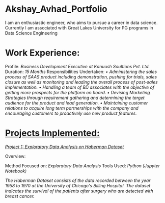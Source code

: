 # Akshay_Avhad_Portfolio
I am an enthusiastic engineer, who aims to pursue a career in data science. Currently I am associated with Great Lakes University for PG programs in Data Science Engineering

# Work Experience:
Profile: *Business Development Executive at Kanuush Soultions Pvt. Ltd.*
Duration: *15 Months*
Responsibilities Undertaken:
*•	Administering the sales process of SAAS product including demonstration, pushing for trials, sales closure as well as monitoring and leading the overall process of post-sales implementation.
•	Handling a team of BD associates with the objective of getting more prospects for the platform on board.
•	Devising Marketing Strategies through requirement gathering and determining the target audience for the product and lead generation.
•	Maintaining customer relations to acquire long term partnerships with the company and encouraging customers to proactively use new product features.*

# [Projects Implemented:](https://github.com/Akshay-Avhad)

[*Project 1: Exploratory Data Analysis on Haberman Dataset*](https://github.com/Akshay-Avhad/EDA_on_Haberman_Dataset)

Overview:

Method Focused on: *Exploratory Data Analysis*
Tools Used: *Python (Jupyter Notebook)*

*The Haberman Dataset consists of the data recorded between the year 1958 to 1970 at the University of Chicago's Billing Hospital. The dataset indicates the survival of the patients after surgery who are detected with breast cancer.*
